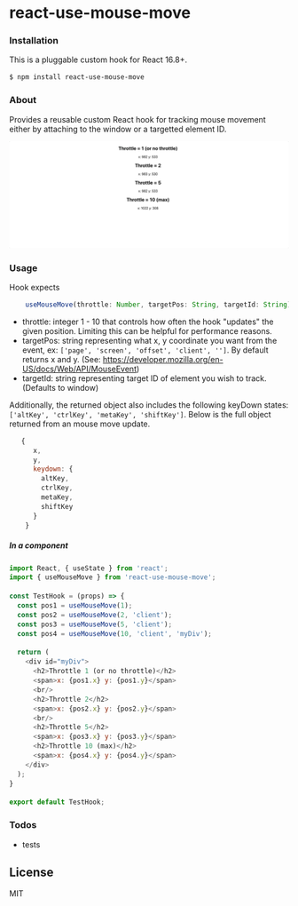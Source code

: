 # react-use-mouse-move
### Installation

This is a pluggable custom hook for React 16.8+.

```sh
$ npm install react-use-mouse-move
```

### About

Provides a reusable custom React hook for tracking mouse movement either by attaching to the window or a targetted element ID.

![Example usage](https://raw.githubusercontent.com/hamfz/react-use-mouse-move/master/mouse_move.gif)

### Usage
Hook expects
```js
    useMouseMove(throttle: Number, targetPos: String, targetId: String)
```

- throttle: integer 1 - 10 that controls how often the hook "updates" the given position. Limiting this can be helpful for performance reasons.
- targetPos: string representing what x, y coordinate you want from the event, ex: `['page', 'screen', 'offset', 'client', '']`. By default returns x and y. (See: https://developer.mozilla.org/en-US/docs/Web/API/MouseEvent)
- targetId: string representing target ID of element you wish to track. (Defaults to window)

Additionally, the returned object also includes the following keyDown states: `['altKey', 'ctrlKey', 'metaKey', 'shiftKey']`. Below is the full object returned from an mouse move update.
```js
   {
      x,
      y,
      keydown: {
        altKey,
        ctrlKey,
        metaKey,
        shiftKey
      }
    }
```


##### In a component

```js
import React, { useState } from 'react';
import { useMouseMove } from 'react-use-mouse-move';

const TestHook = (props) => {
  const pos1 = useMouseMove(1);
  const pos2 = useMouseMove(2, 'client');
  const pos3 = useMouseMove(5, 'client');
  const pos4 = useMouseMove(10, 'client', 'myDiv');

  return (
    <div id="myDiv">
      <h2>Throttle 1 (or no throttle)</h2>
      <span>x: {pos1.x} y: {pos1.y}</span>
      <br/>
      <h2>Throttle 2</h2>
      <span>x: {pos2.x} y: {pos2.y}</span>
      <br/>
      <h2>Throttle 5</h2>
      <span>x: {pos3.x} y: {pos3.y}</span>
      <h2>Throttle 10 (max)</h2>
      <span>x: {pos4.x} y: {pos4.y}</span>
    </div>
  );
}

export default TestHook;
```


### Todos

 - tests

License
----

MIT

